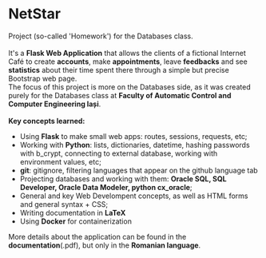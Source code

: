 # NetStar
Project (so-called 'Homework') for the Databases class.
<br><br>
It's a <b>Flask Web Application</b> that allows the clients of a fictional Internet Café to create <b>accounts</b>, make <b>appointments</b>, leave <b>feedbacks</b> and see <b>statistics</b> about their time spent there through a simple but precise Bootstrap web page.
<br>The focus of this project is more on the Databases side, as it was created purely for the Databases class at <b>Faculty of Automatic Control and Computer Engineering Iași</b>.
<br>
<br>
<b>Key concepts learned:</b>
<ul>
  <li>Using <b>Flask</b> to make small web apps: routes, sessions, requests, etc;
  <li>Working with <b>Python</b>: lists, dictionaries, datetime, hashing passwords with b_crypt, connecting to external database, working with environment values, etc;
  <li><b>git</b>: gitignore, filtering languages that appear on the github language tab 
  <li>Projecting databases and working with them: <b>Oracle SQL, SQL Developer, Oracle Data Modeler, python cx_oracle</b>;
  <li>General and key Web Develompent concepts, as well as HTML forms and general syntax + CSS;
  <li>Writing documentation in <b>LaTeX</b>
  <li>Using <b>Docker</b> for containerization
</ul>

More details about the application can be found in the <b>documentation</b>(.pdf), but only in the <b>Romanian language</b>.

